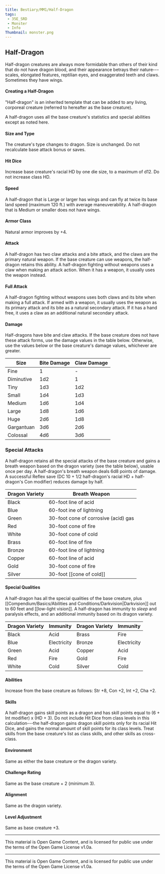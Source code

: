 ```yaml
---
title: Bestiary/MM1/Half-Dragon
tags: 
 - 35E_SRD
 - Monster
 - Info
Thumbnail: monster.png
---
```


## Half-Dragon

Half-dragon creatures are always more formidable than others of their kind that do not have dragon blood, and their appearance betrays their nature---scales, elongated features, reptilian eyes, and exaggerated teeth and claws. Sometimes they have wings. 

#### Creating a Half-Dragon

"Half-dragon" is an inherited template that can be added to any living, corporeal creature (referred to hereafter as the base creature). 

A half-dragon uses all the base creature's statistics and special abilities except as noted here. 

#### Size and Type
The creature's type changes to dragon. Size is unchanged. Do not recalculate base attack bonus or saves. 

#### Hit Dice
Increase base creature's racial HD by one die size, to a maximum of d12. Do not increase class HD. 

#### Speed
A half-dragon that is Large or larger has wings and can fly at twice its base land speed (maximum 120 ft.) with average maneuverability. A half-dragon that is Medium or smaller does not have wings. 

#### Armor Class
Natural armor improves by +4. 

#### Attack
A half-dragon has two claw attacks and a bite attack, and the claws are the primary natural weapon. If the base creature can use weapons, the half-dragon retains this ability. A half-dragon fighting without weapons uses a claw when making an attack action. When it has a weapon, it usually uses the weapon instead. 

#### Full Attack
A half-dragon fighting without weapons uses both claws and its bite when making a full attack. If armed with a weapon, it usually uses the weapon as its primary attack and its bite as a natural secondary attack. If it has a hand free, it uses a claw as an additional natural secondary attack. 

#### Damage
Half-dragons have bite and claw attacks. If the base creature does not have these attack forms, use the damage values in the table below. Otherwise, use the values below or the base creature's damage values, whichever are greater. 

|Size|Bite Damage|Claw Damage|
|---|---|---|
|Fine|1|-|
|Diminutive|1d2|1|
|Tiny|1d3|1d2|
|Small|1d4|1d3|
|Medium|1d6|1d4|
|Large|1d8|1d6|
|Huge|2d6|1d8|
|Gargantuan|3d6|2d6|
|Colossal|4d6|3d6|

### Special Attacks
A half-dragon retains all the special attacks of the base creature and gains a breath weapon based on the dragon variety (see the table below), usable once per day. A half-dragon's breath weapon deals 6d8 points of damage. A successful Reflex save (DC 10 + 1/2 half-dragon's racial HD + half-dragon's Con modifier) reduces damage by half. 

|Dragon Variety|Breath Weapon|
|---|---|
|Black|60-foot line of acid|
|Blue|60-foot ine of lightning|
|Green|30-foot cone of corrosive (acid) gas|
|Red|30-foot cone of fire|
|White|30-foot cone of cold|
|Brass|60-foot line of fire|
|Bronze|60-foot line of lightning|
|Copper|60-foot line of acid|
|Gold|30-foot cone of fire|
|Silver|30-foot [[cone of cold]]|

#### Special Qualities
A half-dragon has all the special qualities of the base creature, plus [[Compendium/Basics/Abilities and Conditions/Darkvision|Darkvision]] out to 60 feet and [[low-light vision]]. A half-dragon has immunity to *sleep* and paralysis effects, and an additional immunity based on its dragon variety. 

|Dragon Variety|Immunity|Dragon Variety|Immunity|
|---|---|---|---|
|Black|Acid|Brass|Fire|
|Blue|Electricity|Bronze|Electricity|
|Green|Acid|Copper|Acid|
|Red|Fire|Gold|Fire|
|White|Cold|Silver|Cold|

#### Abilities
Increase from the base creature as follows: Str +8, Con +2, Int +2, Cha +2. 

#### Skills
A half-dragon gains skill points as a dragon and has skill points equal to (6 + Int modifier) x (HD + 3). Do not include Hit Dice from class levels in this calculation---the half-dragon gains dragon skill points only for its racial Hit Dice, and gains the normal amount of skill points for its class levels. Treat skills from the base creature's list as class skills, and other skills as cross-class. 

#### Environment
Same as either the base creature or the dragon variety. 

#### Challenge Rating
Same as the base creature + 2 (minimum 3). 

#### Alignment
Same as the dragon variety. 

#### Level Adjustment
Same as base creature +3.

---

This material is Open Game Content, and is licensed for public use under the terms of the Open Game License v1.0a.

---

This material is Open Game Content, and is licensed for public use under the terms of the Open Game License v1.0a.
